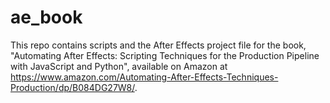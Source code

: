 # ae_book
This repo contains scripts and the After Effects project file for the book, "Automating After Effects: Scripting Techniques for the Production Pipeline with JavaScript and Python", available on Amazon at https://www.amazon.com/Automating-After-Effects-Techniques-Production/dp/B084DG27W8/.
